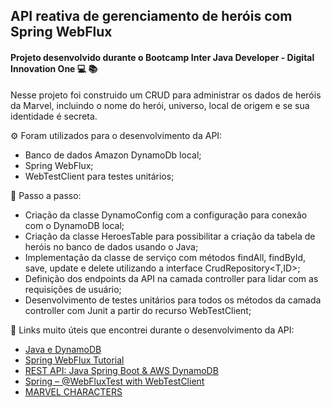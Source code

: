 ## API reativa de gerenciamento de heróis com Spring WebFlux

#### Projeto desenvolvido durante o Bootcamp Inter Java Developer - Digital Innovation One 💻 📚

Nesse projeto foi construido um CRUD para administrar os dados de heróis da Marvel, incluindo o nome do herói, universo, 
local de origem e se sua identidade é secreta.

⚙️ Foram utilizados para o desenvolvimento da API:
- Banco de dados Amazon DynamoDb local;
- Spring WebFlux;
- WebTestClient para testes unitários;

👣 Passo a passo:
- Criação da classe DynamoConfig com a configuração para conexão com o DynamoDB local;
- Criação da classe HeroesTable para possibilitar a criação da tabela de heróis no banco de dados usando o Java;
- Implementação da classe de serviço com métodos findAll, findById, save, update e delete utilizando a interface CrudRepository<T,ID>;
- Definição dos endpoints da API na camada controller para lidar com as requisições de usuário;
- Desenvolvimento de testes unitários para todos os métodos da camada controller com Junit a partir do recurso WebTestClient;

🔗 Links muito úteis que encontrei durante o desenvolvimento da API:
- [Java e DynamoDB](https://docs.aws.amazon.com/pt_br/amazondynamodb/latest/developerguide/GettingStarted.Java.html)
- [Spring WebFlux Tutorial](https://howtodoinjava.com/spring-webflux/spring-webflux-tutorial/)
- [REST API: Java Spring Boot & AWS DynamoDB](https://medium.com/@kaikeventura/api-rest-com-spring-boot-e-aws-dynamodb-5e79ecb80b62)
- [Spring – @WebFluxTest with WebTestClient](https://howtodoinjava.com/spring-webflux/webfluxtest-with-webtestclient/)
- [MARVEL CHARACTERS](https://www.marvel.com/characters)
